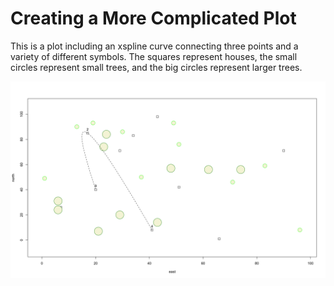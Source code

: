 # Creating a More Complicated Plot

This is a plot including an xspline curve connecting three points and a variety of different symbols. The squares represent houses, the small circles represent small trees, and the big circles represent larger trees.

![](plot_zoom2_png)
